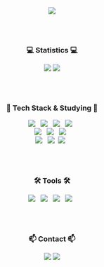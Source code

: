 <!--타이틀 부분-->
<div align="center">
    <img src="https://github.com/user-attachments/assets/5edd649b-5dec-427d-9870-76e38e75805c" />
</div>

<br /><br />

<!--GitHub Stats Card-->
<h3 align="center">💻 Statistics 💻</h3>
<div align="center">
  <img src="https://github-readme-stats.vercel.app/api?username=kimjeyoun&hide=contribs,prs&show_icons=true&theme=graywhite" />
  <img src="https://github-readme-stats.vercel.app/api/top-langs/?username=kimjeyoun&layout=compact" />
</div>

<br /><br />

<!-- Studying -->
<h3 align="center">📖 Tech Stack & Studying 📖</h3>
<div align="center">
  <img src="https://img.shields.io/badge/REACT-20232a?style=for-the-badge&logo=react&logoColor=61DAFB" /> &nbsp
  <img src="https://img.shields.io/badge/JAVASCRIPT-F7DF1E?style=for-the-badge&logo=javascript&logoColor=20232a" /> &nbsp
  <img src="https://img.shields.io/badge/HTML5-E34F26?style=for-the-badge&logo=html5&logoColor=white" /> &nbsp
  <img src="https://img.shields.io/badge/CSS3-1572B6?style=for-the-badge&logo=css3&logoColor=white" /> &nbsp
</div>

<div align="center">
  <img src="https://img.shields.io/badge/THREE.js-000000?style=for-the-badge&logo=three.js&logoColor=white" /> &nbsp
  <img src="https://img.shields.io/badge/NEXT.js-000000?style=for-the-badge&logo=next.js&logoColor=white" /> &nbsp
  <img src="https://img.shields.io/badge/TYPESCRIPT-3178C6?style=for-the-badge&logo=javascript&logoColor=white" /> &nbsp
</div>

<div align="center">
  <img src="https://img.shields.io/badge/RECOIL-3578E5?style=for-the-badge&logo=recoil&logoColor=61DAFB" /> &nbsp
  <img src="https://img.shields.io/badge/styled--components-DB7093?style=for-the-badge&logo=styled-components&logoColor=ffd35b" />&nbsp
  <img src="https://img.shields.io/badge/AXIOS-5A29E4?style=for-the-badge&logo=axios&logoColor=ffd35b" /> &nbsp
</div>

<br /><br />

<!-- Tools -->
<h3 align="center">🛠 Tools 🛠</h3>
<div align="center">
  <img src="https://img.shields.io/badge/VSCode-007ACC?style=for-the-badge&logo=visualstudiocode&logoColor=white" /> &nbsp
  <img src="https://img.shields.io/badge/GIT-F05032?style=for-the-badge&logo=git&logoColor=white" /> &nbsp
  <img src="https://img.shields.io/badge/GITHUB-181717?style=for-the-badge&logo=github&logoColor=white" /> &nbsp
  <img src="https://img.shields.io/badge/NOTION-000000?style=for-the-badge&logo=notion&logoColor=white" /> &nbsp
</div>

<br /><br />

<!-- Contact -->
<h3 align="center">📫 Contact 📫</h3>
<div align="center">
  
[<img src="https://img.shields.io/badge/NAVER%20MAIL-03C75A?style=for-the-badge&logo=naver&logoColor=white" />](https://mail.naver.com/v2/new?type=toMe)
[<img src="https://img.shields.io/badge/INSTAGRAM-FF0069?style=for-the-badge&logo=instagram&logoColor=white" />](https://www.instagram.com/jaeyoun223/)

</div>
